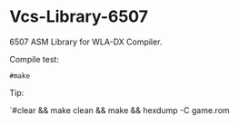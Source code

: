 # Vcs-Library-6507
6507 ASM Library for WLA-DX Compiler.

Compile test: 

  `#make`

Tip:

  `#clear && make clean && make && hexdump -C game.rom
